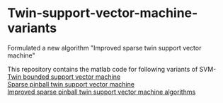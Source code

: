 # Twin-support-vector-machine-variants
Formulated a new algorithm "Improved sparse twin support vector machine"

This repository contains the matlab code for following variants of SVM-
[Twin bounded support vector machine](https://ieeexplore.ieee.org/abstract/document/5762620)  
[Sparse pinball twin support vector machine](https://www.sciencedirect.com/science/article/abs/pii/S1568494619300821)    
[Improved sparse pinball twin support vector machine algorithms](https://ieeexplore.ieee.org/abstract/document/8914642)  


